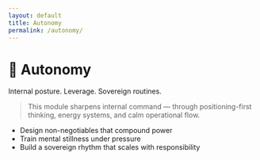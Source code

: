 ```yaml
---
layout: default
title: Autonomy
permalink: /autonomy/
---
```


# 🧠 Autonomy

Internal posture. Leverage. Sovereign routines.

> This module sharpens internal command — through positioning-first thinking, energy systems, and calm operational flow.

- Design non-negotiables that compound power
- Train mental stillness under pressure
- Build a sovereign rhythm that scales with responsibility
